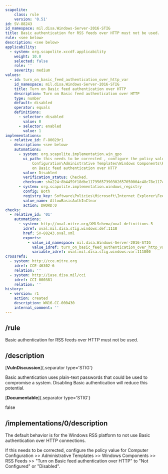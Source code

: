 ```yaml
---
scapolite:
    class: rule
    version: '0.51'
id: SV-88243
id_namespace: mil.disa.Windows-Server-2016-STIG
title: Basic authentication for RSS feeds over HTTP must not be used.
rule: <see below>
description: <see below>
applicability:
  - system: org.scapolite.xccdf.applicability
    weight: 10.0
    selected: false
    role: ''
    severity: medium
values:
  - id: turn_on_basic_feed_authentication_over_http_var
    id_namespace: mil.disa.Windows-Server-2016-STIG
    title: Turn on Basic feed authentication over HTTP
    description: Turn on Basic feed authentication over HTTP
    type: number
    default: disabled
    operator: equals
    definitions:
      - selector: disabled
        value: 0
      - selector: enabled
        value: 1
implementations:
  - relative_id: F-80029r1
    description: <see below>
    automations:
      - system: org.scapolite.implementation.win_gpo
        ui_path: this needs to be corrected , configure the policy value for Computer
            Configuration\Administrative Templates\Windows Components\RSS Feeds\Turn
            on Basic feed authentication over HTTP
        value: Disabled
        verification_status: Checked.
        checksum: sha224:8b4459f18dbe11795657390302657050004c48c78e1174a8f052c18c
      - system: org.scapolite.implementation.windows_registry
        config: Both
        registry_key: Software\Policies\Microsoft\Internet Explorer\Feeds
        value_name: AllowBasicAuthInClear
        action: DWORD:0
checks:
  - relative_id: '01'
    automations:
      - system: http://oval.mitre.org/XMLSchema/oval-definitions-5
        idref: oval:mil.disa.stig.windows:def:1118
        href: SV-88243.oval.xml
        exports:
          - value_id_namespace: mil.disa.Windows-Server-2016-STIG
            value_idref: turn_on_basic_feed_authentication_over_http_var
            variable_idref: oval:mil.disa.stig.windows:var:111800
crossrefs:
  - system: http://cce.mitre.org
    idref: CCE-46302-6
    relation: ''
  - system: http://iase.disa.mil/cci
    idref: CCI-000381
    relation: ''
history:
  - version: r1
    action: created
    description: WN16-CC-000430
    internal_comment: ''
---
```



## /rule

Basic authentication for RSS feeds over HTTP must not be used.

## /description

[**VulnDiscussion**]{.separator type='STIG'}

Basic authentication uses plain-text passwords that could be used to compromise a system. Disabling Basic authentication will reduce this potential.

[**Documentable**]{.separator type='STIG'}

false

## /implementations/0/description

The default behavior is for the Windows RSS platform to not use Basic authentication over HTTP connections.

If this needs to be corrected, configure the policy value for Computer Configuration >> Administrative Templates >> Windows Components >> RSS Feeds >> "Turn on Basic feed authentication over HTTP" to "Not Configured" or "Disabled".
